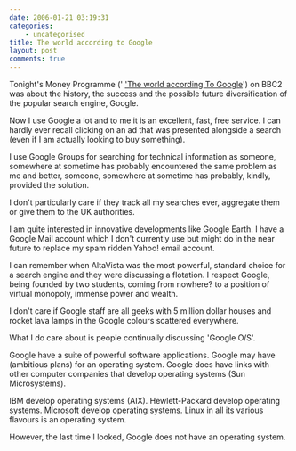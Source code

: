 ```yaml
---
date: 2006-01-21 03:19:31
categories:
    - uncategorised
title: The world according to Google
layout: post
comments: true
---
```

Tonight's Money Programme ('
['The world according To Google](http://news.bbc.co.uk/2/hi/business/4598090.stm)')
on BBC2 was about the history, the success and the possible future
diversification of the popular search engine, Google.

Now I use Google a lot and to me it is an excellent, fast, free service.
I can hardly ever recall clicking on an ad that was presented alongside
a search (even if I am actually looking to buy something).

I use Google Groups for searching for technical information as someone,
somewhere at sometime has probably encountered the same problem as me
and better, someone, somewhere at sometime has probably, kindly,
provided the solution.

I don't particularly care if they track all my searches ever, aggregate
them or give them to the UK authorities.

I am quite interested in innovative developments like Google Earth. I
have a Google Mail account which I don't currently use but might do in
the near future to replace my spam ridden Yahoo! email account.

I can remember when AltaVista was the most powerful, standard choice for
a search engine and they were discussing a flotation. I respect Google,
being founded by two students, coming from nowhere? to a position of
virtual monopoly, immense power and wealth.

I don't care if Google staff are all geeks with 5 million dollar houses
and rocket lava lamps in the Google colours scattered everywhere.

What I do care about is people continually discussing 'Google O/S'.

Google have a suite of powerful software applications. Google may have
(ambitious plans) for an operating system. Google does have links with
other computer companies that develop operating systems (Sun
Microsystems).

IBM develop operating systems (AIX). Hewlett-Packard develop operating
systems. Microsoft develop operating systems. Linux in all its various
flavours is an operating system.

However, the last time I looked, Google does not have an operating
system.
